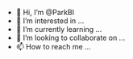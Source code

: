 - 👋 Hi, I’m @ParkBl
- 👀 I’m interested in ...
- 🌱 I’m currently learning ...
- 💞️ I’m looking to collaborate on ...
- 📫 How to reach me ...

<!---
ParkBl/ParkBl is a ✨ special ✨ repository because its `README.md` (this file) appears on your GitHub profile.
You can click the Preview link to take a look at your changes.
--->
